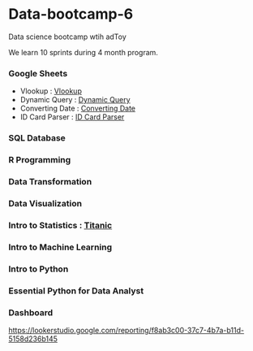 # Data-bootcamp-6
Data science bootcamp wtih adToy

We learn 10 sprints during 4 month program.


### Google Sheets
- Vlookup : [Vlookup](https://docs.google.com/spreadsheets/d/1MidSOCG8lRA22SYUUPJP7r0RGwCXiS7xeFdGsrbtPa4/edit#gid=170494398)
- Dynamic Query : [Dynamic Query](https://docs.google.com/spreadsheets/d/1MidSOCG8lRA22SYUUPJP7r0RGwCXiS7xeFdGsrbtPa4/edit#gid=21776189)
- Converting Date : [Converting Date](https://docs.google.com/spreadsheets/d/1MidSOCG8lRA22SYUUPJP7r0RGwCXiS7xeFdGsrbtPa4/edit#gid=425083492)
- ID Card Parser : [ID Card Parser](https://docs.google.com/spreadsheets/d/1MidSOCG8lRA22SYUUPJP7r0RGwCXiS7xeFdGsrbtPa4/edit#gid=1130838460)
### SQL Database
### R Programming
### Data Transformation
### Data Visualization
### Intro to Statistics : [Titanic](https://github.com/gotserena/Data-bootcamp-6/blob/main/titanic.R)

### Intro to Machine Learning
### Intro to Python
### Essential Python for Data Analyst
### Dashboard

https://lookerstudio.google.com/reporting/f8ab3c00-37c7-4b7a-b11d-5158d236b145
